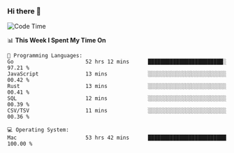 ### Hi there 👋

<!--
**CrazyCollin/crazycollin** is a ✨ _special_ ✨ repository because its `README.md` (this file) appears on your GitHub profile.

Here are some ideas to get you started:

- 🔭 I’m currently working on ...
- 🌱 I’m currently learning ...
- 👯 I’m looking to collaborate on ...
- 🤔 I’m looking for help with ...
- 💬 Ask me about ...
- 📫 How to reach me: ...
- 😄 Pronouns: ...
- ⚡ Fun fact: ...
-->

<!--START_SECTION:waka-->
![Code Time](http://img.shields.io/badge/Code%20Time-2%2C184%20hrs%2044%20mins-blue)

📊 **This Week I Spent My Time On** 

```text
💬 Programming Languages: 
Go                       52 hrs 12 mins      ████████████████████████░   97.21 % 
JavaScript               13 mins             ░░░░░░░░░░░░░░░░░░░░░░░░░   00.42 % 
Rust                     13 mins             ░░░░░░░░░░░░░░░░░░░░░░░░░   00.41 % 
SQL                      12 mins             ░░░░░░░░░░░░░░░░░░░░░░░░░   00.39 % 
CSV/TSV                  11 mins             ░░░░░░░░░░░░░░░░░░░░░░░░░   00.36 % 

💻 Operating System: 
Mac                      53 hrs 42 mins      █████████████████████████   100.00 % 
```


<!--END_SECTION:waka-->
